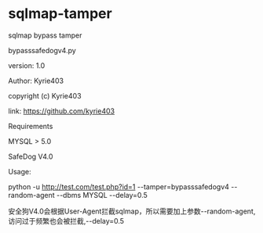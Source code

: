 # sqlmap-tamper
sqlmap bypass tamper

bypasssafedogv4.py

version: 1.0

Author: Kyrie403

copyright (c) Kyrie403

link: https://github.com/kyrie403



Requirements

MYSQL > 5.0

SafeDog V4.0



Usage:

python -u http://test.com/test.php?id=1 --tamper=bypasssafedogv4 --random-agent --dbms MYSQL --delay=0.5

安全狗V4.0会根据User-Agent拦截sqlmap，所以需要加上参数--random-agent,访问过于频繁也会被拦截,--delay=0.5




